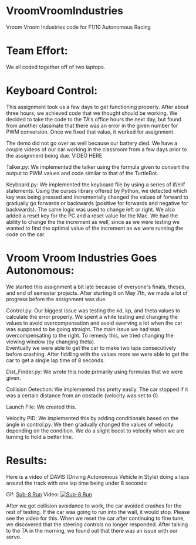 # VroomVroomIndustries
Vroom Vroom Industries code for F1/10 Autonomous Racing

# Team Effort:
We all coded together off of two laptops. 

# Keyboard Control: 
This assignment took us a few days to get functioning properly. After about three hours, we achieved code that we thought should be working. We decided to take the code to the TA's office hours the next day, but found from another classmate that there was an error in the given number for PWM conversion. Once we fixed that value, it worked for assignment. 

The demo did not go over as well because our battery died. We have a couple videos of our car working in the classroom from a few days prior to the assignment being due. 
VIDEO HERE
	
Talker.py:
We implemented the talker using the formula given to convert the output to PWM values and code similar to that of the TurtleBot. 

Keyboard.py:
We implemented the keyboard file by using a series of if/elif statements. Using the curses library offered by Python, we detected which key was being pressed and incrementally changed the values of forward to gradually go forwards or backwards (positive for forwards and negative for backwards). The same logic was used to change left or right. We also added a reset key for the PC and a reset value for the Mac. We had the ability to change the the increment as well, since as we were testing we wanted to find the optimal value of the increment as we were running the code on the car.
		
# Vroom Vroom Industries Goes Autonomous:
We started this assignment a bit late because of everyone's finals, theses, and end of semester projects. After starting it on May 7th, we made a lot of progress before the assignment was due. 

Control.py: 
Our biggest issue was testing the kd, kp, and theta values to calculate the error properly. We spent a while testing and changing the values to avoid overcompensation and avoid swerving a lot when the car was supposed to be going straight.  The main issue we had was overcompensating to the right. To remedy this, we tried changing the viewing window (by changing theta).  
Eventually we were able to get the car to make two laps consecutively before crashing. After fiddling with the values more we were able to get the car to get a single lap time of 8 seconds. 
		
Dist_Finder.py:
We wrote this node primarily using formulas that we were given. 

Collision Detection:
We implemented this pretty easily. The car stopped if it was a certain distance from an obstacle (velocity was set to 0). 

Launch File:
We created this. 

Velocity PID:
We implemented this by adding conditionals based on the angle in control.py. We then gradually changed the values of velocity depending on the condition. We do a slight boost to velocity when we are turning to hold a better line. 

# Results:
Here is a video of DAVIS (Driving Autonomous Vehicle in Style) doing a laps around the track with one lap time being under 8 seconds:

Gif: [Sub-8 Run](https://i.imgur.com/0NghbBr.gifv)
Video:
[![Sub-8 Run](https://youtu.be/_lQ3kTyml7E.jpg)](https://youtu.be/_lQ3kTyml7E)

After we got collision avoidance to work, the car avoided crashes for the rest of testing. If the car was going to run into the wall, it would stop. Please see the video for this.
When we reset the car after continuing to fine tune, we discovered that the steering controls no longer responded. After talking to the TA in the morning, we found out that there was an issue with our servo. 

